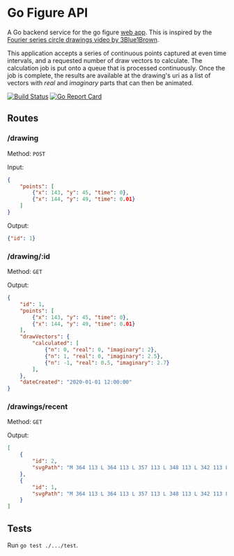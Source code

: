 # Go Figure API

A Go backend service for the go figure [web app](https://github.com/ImparaAI/go-figure-web). This is inspired by the [Fourier series circle drawings video by 3Blue1Brown](https://www.youtube.com/watch?v=r6sGWTCMz2k).

This application accepts a series of continuous points captured at even time intervals, and a requested number of draw vectors to calculate. The calculation job is put onto a queue that is processed continuously. Once the job is complete, the results are available at the drawing's uri as a list of vectors with *real* and *imaginary* parts that can then be animated.

[![Build Status](https://travis-ci.org/ImparaAI/go-figure-api.png?branch=master)](https://travis-ci.org/ImparaAI/go-figure-api)
[![Go Report Card](https://goreportcard.com/badge/github.com/ImparaAI/go-figure-api)](https://goreportcard.com/report/github.com/ImparaAI/go-figure-api)


## Routes

### /drawing
Method: `POST`

Input:

```json
{
	"points": [
		{"x": 143, "y": 45, "time": 0},
		{"x": 144, "y": 49, "time": 0.01}
	]
}
```

Output:

```json
{"id": 1}
```

### /drawing/:id
Method: `GET`

Output:

```json
{
	"id": 1,
	"points": [
		{"x": 143, "y": 45, "time": 0},
		{"x": 144, "y": 49, "time": 0.01}
	],
	"drawVectors": {
		"calculated": [
			{"n": 0, "real": 0, "imaginary": 2},
			{"n": 1, "real": 0, "imaginary": 2.5},
			{"n": -1, "real": 0.5, "imaginary": 2.7}
		],
	},
	"dateCreated": "2020-01-01 12:00:00"
}
```

### /drawings/recent
Method: `GET`

Output:

```json
[
	{
		"id": 2,
		"svgPath": "M 364 113 L 364 113 L 357 113 L 348 113 L 342 113 L 337 113 L 333..."
	},
	{
		"id": 1,
		"svgPath": "M 364 113 L 364 113 L 357 113 L 348 113 L 342 113 L 337 113 L 333..."
	}
]
```

## Tests

Run `go test ./.../test`.